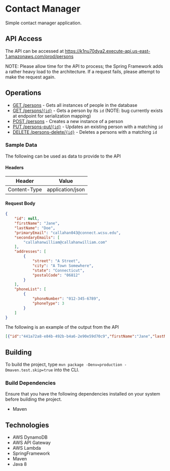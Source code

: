 # Contact Manager

Simple contact manager application.

## API Access

The API can be accessed at https://k1nu70dya2.execute-api.us-east-1.amazonaws.com/prod/persons

NOTE: Please allow time for the API to process; the Spring Framework adds a rather heavy load
to the architecture. If a request fails, please attempt to make the request again.

## Operations

- [GET /persons][persons] - Gets all instances of people in the database
- [GET /persons/`{id}`][persons] - Gets a person by its `id` (NOTE: bug currently exists at endpoint for serialization mapping)
- [POST /persons][persons] - Creates a new instance of a person
- [PUT /persons-put/`{id}`][persons] - Updates an existing person with a matching `id`
- [DELETE /persons-delete/`{id}`][persons] - Deletes a persons with a matching `id`

### Sample Data

The following can be used as data to provide to the API

#### Headers

| Header | Value |
| :------: | :-----: |
| Content-Type | application/json |

#### Request Body

```json
{
	"id": null,
	"firstName": "Jane",
	"lastName": "Doe",
	"primaryEmail": "callahan043@connect.wcsu.edu",
	"secondaryEmails": [
		"callahanwilliam@callahanwilliam.com"
	],
	"addresses": [
		{
			"street": "A Street",
			"city": "A Town Somewhere",
			"state": "Connecticut",
			"postalCode": "06812"
		}
	],
	"phoneList": [
		{
			"phoneNumber": "012-345-6789",
			"phoneType": 3
		}
	]
}
```

The following is an example of the output from the API

```json
[{"id":"441a72a8-e84b-492b-b4a6-2e90e59d70c9","firstName":"Jane","lastName":"Doe","primaryEmail":"callahan043@connect.wcsu.edu","secondaryEmailList":null,"addressList":null,"phoneList":[{"phoneNumber":"012-345-6789","phoneType":3}],"links":[]}]
```

## Building

To build the project, type `mvn package -Denv=production -Dmaven.test.skip=true` into the CLI.

### Build Dependencies

Ensure that you have the following dependencies installed on your system before building the project.

- Maven

## Technologies

- AWS DynamoDB
- AWS API Gateway
- AWS Lambda
- SpringFramework
- Maven
- Java 8

[persons]: https://k1nu70dya2.execute-api.us-east-1.amazonaws.com/prod/persons